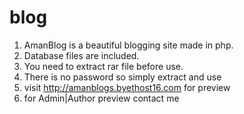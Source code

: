 # blog
1. AmanBlog is a beautiful blogging site made in php.
2. Database files are included.
3. You need to extract rar file before use.
4. There is no password so simply extract and use
5. visit http://amanblogs.byethost16.com for preview
6. for Admin|Author preview contact me

